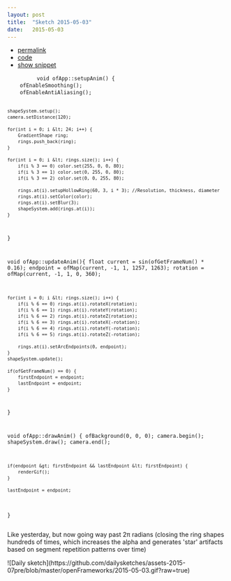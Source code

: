 ```yaml
---
layout: post
title:  "Sketch 2015-05-03"
date:   2015-05-03
---
```

<div class="code">
    <ul>
        <li><a href="{% post_url 2015-05-03-sketch %}">permalink</a></li>
        <li><a href="https://github.com/dailysketches/sketches-2015-07pre/tree/master/2015-05-03">code</a></li>
        <li><a href="#" class="snippet-button">show snippet</a></li>
    </ul>
    <pre class="snippet">
        <code class="cpp">void ofApp::setupAnim() {
    ofEnableSmoothing();
    ofEnableAntiAliasing();
    
    shapeSystem.setup();
    camera.setDistance(120);
    
    for(int i = 0; i &lt; 24; i++) {
        GradientShape ring;
        rings.push_back(ring);
    }
    
    for(int i = 0; i &lt; rings.size(); i++) {
        if(i % 3 == 0) color.set(255, 0, 0, 80);
        if(i % 3 == 1) color.set(0, 255, 0, 80);
        if(i % 3 == 2) color.set(0, 0, 255, 80);
        
        rings.at(i).setupHollowRing(60, 3, i * 3); //Resolution, thickness, diameter
        rings.at(i).setColor(color);
        rings.at(i).setBlur(3);
        shapeSystem.add(rings.at(i));
    }
}

void ofApp::updateAnim(){
    float current = sin(ofGetFrameNum() * 0.16);
    endpoint = ofMap(current, -1, 1, 1257, 1263);
    rotation = ofMap(current, -1, 1, 0, 360);
    
    for(int i = 0; i &lt; rings.size(); i++) {
        if(i % 6 == 0) rings.at(i).rotateX(rotation);
        if(i % 6 == 1) rings.at(i).rotateY(rotation);
        if(i % 6 == 2) rings.at(i).rotateZ(rotation);
        if(i % 6 == 3) rings.at(i).rotateX(-rotation);
        if(i % 6 == 4) rings.at(i).rotateY(-rotation);
        if(i % 6 == 5) rings.at(i).rotateZ(-rotation);
        
        rings.at(i).setArcEndpoints(0, endpoint);
    }
    shapeSystem.update();
    
    if(ofGetFrameNum() == 0) {
        firstEndpoint = endpoint;
        lastEndpoint = endpoint;
    }
}

void ofApp::drawAnim() {
    ofBackground(0, 0, 0);
    camera.begin();
    shapeSystem.draw();
    camera.end();
    
    if(endpoint &gt; firstEndpoint && lastEndpoint &lt; firstEndpoint) {
        renderGif();
    }
    
    lastEndpoint = endpoint;
}</code>
    </pre>
</div>
<p class="description">Like yesterday, but now going way past 2&pi; radians (closing the ring shapes hundreds of times, which increases the alpha and generates 'star' artifacts based on segment repetition patterns over time)</p>
![Daily sketch](https://github.com/dailysketches/assets-2015-07pre/blob/master/openFrameworks/2015-05-03.gif?raw=true)

